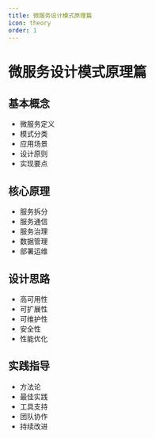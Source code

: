 ```yaml
---
title: 微服务设计模式原理篇
icon: theory
order: 1
---
```


# 微服务设计模式原理篇

## 基本概念
- 微服务定义
- 模式分类
- 应用场景
- 设计原则
- 实现要点

## 核心原理
- 服务拆分
- 服务通信
- 服务治理
- 数据管理
- 部署运维

## 设计思路
- 高可用性
- 可扩展性
- 可维护性
- 安全性
- 性能优化

## 实践指导
- 方法论
- 最佳实践
- 工具支持
- 团队协作
- 持续改进
